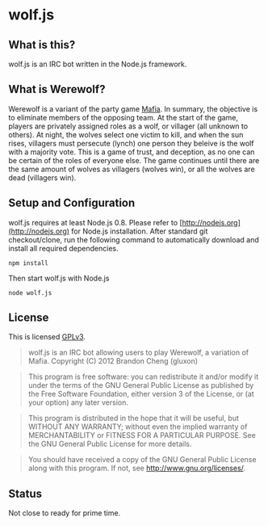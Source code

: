 wolf.js
=======

What is this?
-------------
wolf.js is an IRC bot written in the Node.js framework.

What is Werewolf?
-----------------
Werewolf is a variant of the party game [Mafia](http://en.wikipedia.org/wiki/Mafia_%28party_game%29). In summary, the objective is to eliminate members of the opposing team. At the start of the game, players are privately assigned roles as a wolf, or villager (all unknown to others). At night, the wolves select one victim to kill, and when the sun rises, villagers must persecute (lynch) one person they beleive is the wolf with a majority vote. This is a game of trust, and deception, as no one can be certain of the roles of everyone else. The game continues until there are the same amount of wolves as villagers (wolves win), or all the wolves are dead (villagers win).

Setup and Configuration
-----------------------
wolf.js requires at least Node.js 0.8. Please refer to [http://nodejs.org](http://nodejs.org) for Node.js installation. After standard git checkout/clone, run the following command to automatically download and install all required dependencies.

```
npm install
```

Then start wolf.js with Node.js

```
node wolf.js
```

License
-------
This is licensed [GPLv3](http://www.gnu.org/licenses/gpl.html).

> wolf.js is an IRC bot allowing users to play Werewolf, a variation of Mafia.
> Copyright (C) 2012 Brandon Cheng (gluxon)

> This program is free software: you can redistribute it and/or modify
> it under the terms of the GNU General Public License as published by
> the Free Software Foundation, either version 3 of the License, or
> (at your option) any later version.

> This program is distributed in the hope that it will be useful,
> but WITHOUT ANY WARRANTY; without even the implied warranty of
> MERCHANTABILITY or FITNESS FOR A PARTICULAR PURPOSE.  See the
> GNU General Public License for more details.

> You should have received a copy of the GNU General Public License
> along with this program.  If not, see <http://www.gnu.org/licenses/>.

Status
------------
Not close to ready for prime time.

